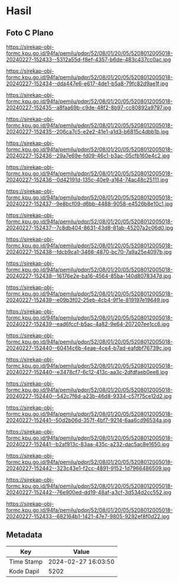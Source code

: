# Hasil

## Foto C Plano

https://sirekap-obj-formc.kpu.go.id/94fa/pemilu/pdpr/52/08/01/20/05/5208012005018-20240227-152433--5312a55d-f8ef-4357-b6de-483c437cc0ac.jpg

https://sirekap-obj-formc.kpu.go.id/94fa/pemilu/pdpr/52/08/01/20/05/5208012005018-20240227-152434--dda447e6-e617-4de1-b5a8-79fc82d9ae1f.jpg

https://sirekap-obj-formc.kpu.go.id/94fa/pemilu/pdpr/52/08/01/20/05/5208012005018-20240227-152435--a8faa69b-c9de-48f2-8b97-cc80892a9797.jpg

https://sirekap-obj-formc.kpu.go.id/94fa/pemilu/pdpr/52/08/01/20/05/5208012005018-20240227-152435--206ca7c5-e2e2-41e1-a1d3-b6815c4dbb1b.jpg

https://sirekap-obj-formc.kpu.go.id/94fa/pemilu/pdpr/52/08/01/20/05/5208012005018-20240227-152436--29a7e69e-fd09-46c1-b3ac-05cfb160e4c2.jpg

https://sirekap-obj-formc.kpu.go.id/94fa/pemilu/pdpr/52/08/01/20/05/5208012005018-20240227-152436--0d42191d-135c-40e9-a164-74ac48c25111.jpg

https://sirekap-obj-formc.kpu.go.id/94fa/pemilu/pdpr/52/08/01/20/05/5208012005018-20240227-152437--9e8bcf09-d6bb-4488-9058-e4526b8e10c1.jpg

https://sirekap-obj-formc.kpu.go.id/94fa/pemilu/pdpr/52/08/01/20/05/5208012005018-20240227-152437--7c8db404-8631-43d8-81ab-45207a2c06d0.jpg

https://sirekap-obj-formc.kpu.go.id/94fa/pemilu/pdpr/52/08/01/20/05/5208012005018-20240227-152438--fdcb9ca1-3466-4870-bc70-7a9a25e4097b.jpg

https://sirekap-obj-formc.kpu.go.id/94fa/pemilu/pdpr/52/08/01/20/05/5208012005018-20240227-152438--16176e2e-ba16-4564-85ba-140d8078347d.jpg

https://sirekap-obj-formc.kpu.go.id/94fa/pemilu/pdpr/52/08/01/20/05/5208012005018-20240227-152439--e09b3f02-25eb-4cb4-9f1e-819197e19649.jpg

https://sirekap-obj-formc.kpu.go.id/94fa/pemilu/pdpr/52/08/01/20/05/5208012005018-20240227-152439--ead6fccf-b5ac-4a82-9e64-207207ee1cc6.jpg

https://sirekap-obj-formc.kpu.go.id/94fa/pemilu/pdpr/52/08/01/20/05/5208012005018-20240227-152440--60414c6b-4eae-4ce4-b7ad-eafdbf76739c.jpg

https://sirekap-obj-formc.kpu.go.id/94fa/pemilu/pdpr/52/08/01/20/05/5208012005018-20240227-152440--e3478cf7-6c12-413c-aa3c-2dfdfaeb0ee8.jpg

https://sirekap-obj-formc.kpu.go.id/94fa/pemilu/pdpr/52/08/01/20/05/5208012005018-20240227-152440--542c7f6d-a23b-46d8-9334-c57f75ce12d2.jpg

https://sirekap-obj-formc.kpu.go.id/94fa/pemilu/pdpr/52/08/01/20/05/5208012005018-20240227-152441--50d2b06d-357f-4bf7-9214-6aa6cd96534a.jpg

https://sirekap-obj-formc.kpu.go.id/94fa/pemilu/pdpr/52/08/01/20/05/5208012005018-20240227-152441--b2af913c-83aa-435c-a232-dac5ac8e1650.jpg

https://sirekap-obj-formc.kpu.go.id/94fa/pemilu/pdpr/52/08/01/20/05/5208012005018-20240227-152442--323c43e1-f2cc-4891-9152-1d7966486509.jpg

https://sirekap-obj-formc.kpu.go.id/94fa/pemilu/pdpr/52/08/01/20/05/5208012005018-20240227-152442--76e900ed-dd19-48af-a3cf-3d534d2cc552.jpg

https://sirekap-obj-formc.kpu.go.id/94fa/pemilu/pdpr/52/08/01/20/05/5208012005018-20240227-152433--682164b1-1421-47e7-9805-9292ef8f0d22.jpg


## Metadata

| Key        | Value               |
| ---------- | ------------------- |
| Time Stamp | 2024-02-27 16:03:50 |
| Kode Dapil | 5202                |



